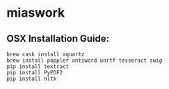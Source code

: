 # miaswork

## OSX Installation Guide:

```
brew cask install xquartz
brew install poppler antiword unrtf tesseract swig
pip install textract
pip install PyPDF2
pip install nltk
```
